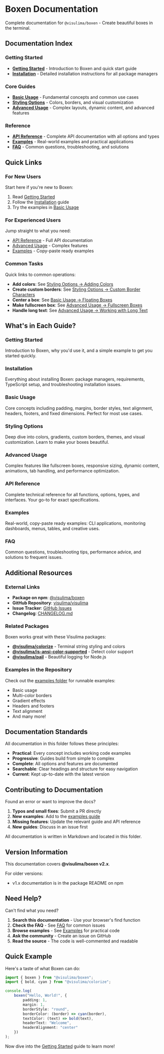 # Boxen Documentation

Complete documentation for `@visulima/boxen` - Create beautiful boxes in the terminal.

## Documentation Index

### Getting Started

- **[Getting Started](./getting-started.md)** - Introduction to Boxen and quick start guide
- **[Installation](./installation.md)** - Detailed installation instructions for all package managers

### Core Guides

- **[Basic Usage](./basic-usage.md)** - Fundamental concepts and common use cases
- **[Styling Options](./styling-options.md)** - Colors, borders, and visual customization
- **[Advanced Usage](./advanced-usage.md)** - Complex layouts, dynamic content, and advanced features

### Reference

- **[API Reference](./api-reference.md)** - Complete API documentation with all options and types
- **[Examples](./examples.md)** - Real-world examples and practical applications
- **[FAQ](./faq.md)** - Common questions, troubleshooting, and solutions

## Quick Links

### For New Users

Start here if you're new to Boxen:

1. Read [Getting Started](./getting-started.md)
2. Follow the [Installation](./installation.md) guide
3. Try the examples in [Basic Usage](./basic-usage.md)

### For Experienced Users

Jump straight to what you need:

- [API Reference](./api-reference.md) - Full API documentation
- [Advanced Usage](./advanced-usage.md) - Complex features
- [Examples](./examples.md) - Copy-paste ready examples

### Common Tasks

Quick links to common operations:

- **Add colors**: See [Styling Options → Adding Colors](./styling-options.md#adding-colors)
- **Create custom borders**: See [Styling Options → Custom Border Characters](./styling-options.md#custom-border-characters)
- **Center a box**: See [Basic Usage → Floating Boxes](./basic-usage.md#floating-boxes)
- **Make fullscreen box**: See [Advanced Usage → Fullscreen Boxes](./advanced-usage.md#fullscreen-boxes)
- **Handle long text**: See [Advanced Usage → Working with Long Text](./advanced-usage.md#working-with-long-text)

## What's in Each Guide?

### Getting Started
Introduction to Boxen, why you'd use it, and a simple example to get you started quickly.

### Installation
Everything about installing Boxen: package managers, requirements, TypeScript setup, and troubleshooting installation issues.

### Basic Usage
Core concepts including padding, margins, border styles, text alignment, headers, footers, and fixed dimensions. Perfect for most use cases.

### Styling Options
Deep dive into colors, gradients, custom borders, themes, and visual customization. Learn to make your boxes beautiful.

### Advanced Usage
Complex features like fullscreen boxes, responsive sizing, dynamic content, animations, tab handling, and performance optimization.

### API Reference
Complete technical reference for all functions, options, types, and interfaces. Your go-to for exact specifications.

### Examples
Real-world, copy-paste ready examples: CLI applications, monitoring dashboards, menus, tables, and creative uses.

### FAQ
Common questions, troubleshooting tips, performance advice, and solutions to frequent issues.

## Additional Resources

### External Links

- **Package on npm**: [@visulima/boxen](https://www.npmjs.com/package/@visulima/boxen)
- **GitHub Repository**: [visulima/visulima](https://github.com/visulima/visulima)
- **Issue Tracker**: [GitHub Issues](https://github.com/visulima/visulima/issues)
- **Changelog**: [CHANGELOG.md](../CHANGELOG.md)

### Related Packages

Boxen works great with these Visulima packages:

- **[@visulima/colorize](https://www.npmjs.com/package/@visulima/colorize)** - Terminal string styling and colors
- **[@visulima/is-ansi-color-supported](https://www.npmjs.com/package/@visulima/is-ansi-color-supported)** - Detect color support
- **[@visulima/pail](https://www.npmjs.com/package/@visulima/pail)** - Beautiful logging for Node.js

### Examples in the Repository

Check out the [examples folder](../examples) for runnable examples:

- Basic usage
- Multi-color borders
- Gradient effects
- Headers and footers
- Text alignment
- And many more!

## Documentation Standards

All documentation in this folder follows these principles:

- **Practical**: Every concept includes working code examples
- **Progressive**: Guides build from simple to complex
- **Complete**: All options and features are documented
- **Searchable**: Clear headings and structure for easy navigation
- **Current**: Kept up-to-date with the latest version

## Contributing to Documentation

Found an error or want to improve the docs?

1. **Typos and small fixes**: Submit a PR directly
2. **New examples**: Add to the [examples guide](./examples.md)
3. **Missing features**: Update the relevant guide and API reference
4. **New guides**: Discuss in an issue first

All documentation is written in Markdown and located in this folder.

## Version Information

This documentation covers **@visulima/boxen v2.x**.

For older versions:
- v1.x documentation is in the package README on npm

## Need Help?

Can't find what you need?

1. **Search this documentation** - Use your browser's find function
2. **Check the FAQ** - See [FAQ](./faq.md) for common issues
3. **Browse examples** - See [Examples](./examples.md) for practical code
4. **Ask the community** - Create an issue on GitHub
5. **Read the source** - The code is well-commented and readable

## Quick Example

Here's a taste of what Boxen can do:

```typescript
import { boxen } from "@visulima/boxen";
import { bold, cyan } from "@visulima/colorize";

console.log(
    boxen("Hello, World!", {
        padding: 1,
        margin: 1,
        borderStyle: "round",
        borderColor: (border) => cyan(border),
        textColor: (text) => bold(text),
        headerText: "Welcome",
        headerAlignment: "center"
    })
);
```

Now dive into the [Getting Started](./getting-started.md) guide to learn more!
